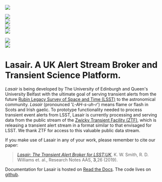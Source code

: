 [![](https://live.staticflickr.com/65535/52193681450_5c81810ec3_b.png)](https://live.staticflickr.com/65535/52193681450_5c81810ec3_o.png)

<!-- INFO BADGES -->  

[![](https://img.shields.io/pypi/pyversions/lasair)](https://pypi.org/project/lasair/)  
[![](https://img.shields.io/pypi/v/lasair)](https://pypi.org/project/lasair/)  
[![](https://img.shields.io/github/license/lsst-uk/lasair_api)](https://github.com/lsst-uk/lasair_api)  
[![](https://img.shields.io/pypi/dm/lasair)](https://pypi.org/project/lasair/)  

<!-- STATUS BADGES -->  

<!--  [![](http://157.245.42.153:8080/buildStatus/icon?job=lasair%2Fmaster&subject=build%20master)](http://157.245.42.153:8080/blue/organizations/jenkins/lasair/activity?branch=master)  
[![](http://157.245.42.153:8080/buildStatus/icon?job=lasair%2Fdevelop&subject=build%20dev)](http://157.245.42.153:8080/blue/organizations/jenkins/lasair/activity?branch=develop) 
[![](https://cdn.jsdelivr.net/gh/lsst-uk/lasair_api@master/coverage.svg)](https://raw.githack.com/lsst-uk/lasair_api/master/htmlcov/index.html)    -->
[![](https://readthedocs.org/projects/lasair/badge/?version=master)](https://lasair.readthedocs.io/en/master/)  
[![](https://img.shields.io/github/issues/lsst-uk/lasair_api/type:%20bug?label=bug%20issues)](https://github.com/lsst-uk/lasair_api/issues?q=is%3Aissue+is%3Aopen+label%3A%22type%3A+bug%22+)  

# Lasair. A UK Alert Stream Broker and Transient Science Platform.

*Lasair* is being developed by The University of Edinburgh and Queen\'s University Belfast with the ultimate goal of serving transient alerts from the future [Rubin Legacy Survey of Space and Time (LSST)](https://www.lsst.org) to the astronomical community. *Lasair* (pronounced '*L-AH-s-uh-r*') means flame or flash in Scots and Irish gaelic. To prototype functionality needed to process transient event alerts from LSST, Lasair is currently processing and serving data from the public stream of the [Zwicky Transient Facility (ZTF)](http://www.ztf.caltech.edu/), which is releasing a transient alert stream in a format similar to that envisaged for LSST. We thank ZTF for access to this valuable public data stream.

If you make use of Lasair in any of your work, please remember to cite our paper: 

> *[Lasair: The Transient Alert Broker for LSST:UK](https://doi.org/10.3847/2515-5172/ab020f)*, K. W. Smith, R. D. Williams et. al., Research Notes AAS, **3**,26 (2019).

Documentation for Lasair is hosted on [Read the Docs](https://lasair.readthedocs.io/en/main/). The code lives on [github](https://github.com/orgs/lsst-uk/repositories?q=lasair&type=all&language=&sort=). 





